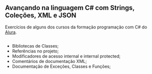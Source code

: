 ## Avançando na linguagem C# com Strings, Coleções, XML e JSON

Exercícios de alguns dos cursos da formação programação com C# do [Alura](https://alura.com.br).

##

- Bibliotecas de Classes;
- Referências no projeto;
- Modificadores de acesso internal e internal protected;
- Comentários de documentação  XML;
- Documentação de Exceções, Classes e Funções;

